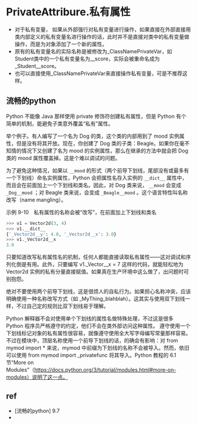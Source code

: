 # PrivateAttribure.私有属性

* 对于私有变量， 如果从外部强行对私有变量进行操作，如果直接在外部直接用类内部定义的私有变量名进行操作的话，此时并不是直接对类中的私有变量做操作，而是为对象添加了一个新的属性。 
* 原有的私有变量名的实际名称是被修改为_ClassNamePrivateVar，如Student类中的一个私有变量名为__score，实际会被重命名成为_Student__score。
* 也可以直接使用_ClassNamePrivateVar来直接操作私有变量，可是不推荐这样。


## 流畅的python

Python 不能像 Java 那样使用 private 修饰符创建私有属性，但是 Python 有个简单的机制，能避免子类意外覆盖“私有”属性。

举个例子。有人编写了一个名为 Dog 的类，这个类的内部用到了 mood 实例属性，但是没有将其开放。现在，你创建了 Dog 类的子类：Beagle。如果你在毫不知情的情况下又创建了名为 mood 的实例属性，那么在继承的方法中就会把 Dog 类的 mood 属性覆盖掉。这是个难以调试的问题。

为了避免这种情况，如果以 `__mood` 的形式（两个前导下划线，尾部没有或最多有一个下划线）命名实例属性，Python 会把属性名存入实例的 `__dict__` 属性中，而且会在前面加上一个下划线和类名。因此，对 Dog 类来说， `__mood` 会变成 `_Dog__mood` ；对 Beagle 类来说，会变成 `_Beagle__mood` 。这个语言特性叫名称改写（name mangling）。


示例 9-10　私有属性的名称会被“改写”，在前面加上下划线和类名
```py
>>> v1 = Vector2d(3, 4)
>>> v1.__dict__
{'_Vector2d__y': 4.0, '_Vector2d__x': 3.0}
>>> v1._Vector2d__x
3.0
```


只要知道改写私有属性名的机制，任何人都能直接读取私有属性——这对调试和序列化倒是有用。此外，只要编写 v1._Vector__x = 7 这样的代码，就能轻松地为 Vector2d 实例的私有分量直接赋值。如果真在生产环境中这么做了，出问题时可别抱怨。

绝对不要使用两个前导下划线，这是很烦人的自私行为。如果担心名称冲突，应该明确使用一种名称改写方式（如 _MyThing_blahblah）。这其实与使用双下划线一样，不过自己定的规则比双下划线易于理解。


Python 解释器不会对使用单个下划线的属性名做特殊处理，不过这是很多 Python 程序员严格遵守的约定，他们不会在类外部访问这种属性。 遵守使用一个下划线标记对象的私有属性很容易，就像遵守使用全大写字母编写常量那样容易。  
不过在模块中，顶层名称使用一个前导下划线的话，的确会有影响：对 from mymod import * 来说，mymod 中前缀为下划线的名称不会被导入。然而，依旧可以使用 from mymod import _privatefunc 将其导入。Python 教程的 6.1 节“More on Modules”（https://docs.python.org/3/tutorial/modules.html#more-on-modules）说明了这一点。







## ref
* [流畅的python] 9.7
* 
